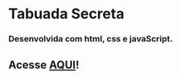 # Tabuada Secreta

### Desenvolvida com html, css e javaScript.

## Acesse [AQUI](https://lbarbatto.github.io/tabuada/)!
